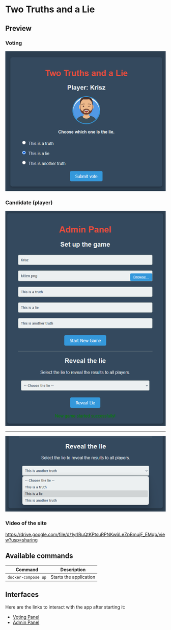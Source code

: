 # Two Truths and a Lie

## Preview

### Voting

![vote](images/image-3.png)

### Candidate (player)

![admin](images/image-2.png)

---

![reveal](images/image-4.png)

### Video of the site

<https://drive.google.com/file/d/1yrIRuQtKPtsuRPNKw6LeZpBmujF_EMqb/view?usp=sharing>

## Available commands

| Command | Description |
|---|---|
| `docker-compose up` | Starts the application |

## Interfaces

Here are the links to interact with the app after starting it:

- <a href="http://localhost:5000" target="_blank">Voting Panel</a>
- <a href="http://localhost:5000/admin" target="_blank">Admin Panel</a>
